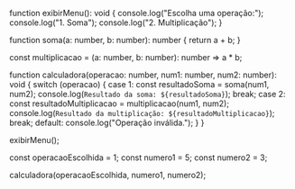 function exibirMenu(): void {
    console.log("Escolha uma operação:");
    console.log("1. Soma");
    console.log("2. Multiplicação");
}

function soma(a: number, b: number): number {
    return a + b;
}

const multiplicacao = (a: number, b: number): number => a * b;

function calculadora(operacao: number, num1: number, num2: number): void {
    switch (operacao) {
        case 1:
            const resultadoSoma = soma(num1, num2);
            console.log(`Resultado da soma: ${resultadoSoma}`);
            break;
        case 2:
            const resultadoMultiplicacao = multiplicacao(num1, num2);
            console.log(`Resultado da multiplicação: ${resultadoMultiplicacao}`);
            break;
        default:
            console.log("Operação inválida.");
    }
}

exibirMenu();

const operacaoEscolhida = 1;
const numero1 = 5;
const numero2 = 3;

calculadora(operacaoEscolhida, numero1, numero2);
